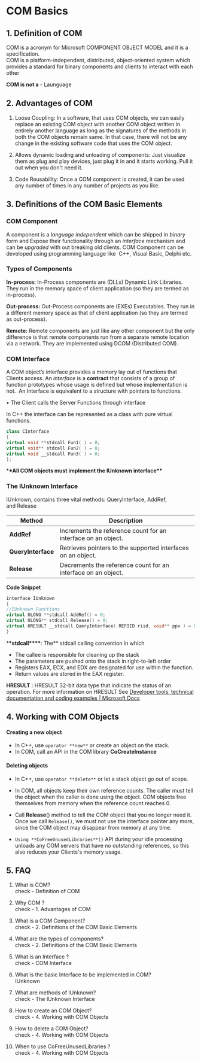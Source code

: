 # COM Basics
<!--markdownlint-disable MD013 MD029 MD036 MD024 MD033 MD001-->

## 1. Definition of COM

COM is a acronym for Microsoft COMPONENT OBJECT MODEL and it is a specification.  
COM is a platform-independent, distributed, object-oriented system which provides a standard for binary components and clients to interact with each other

**COM is not a** - Launguage

## 2. Advantages of COM

1. Loose Coupling: In a software, that uses COM objects, we can easily replace an existing COM object with another COM object written in entirely another language as long as the signatures of the methods in both the COM objects remain same. In that case, there will not be any change in the existing software code that uses the COM object.

2. Allows dynamic loading and unloading of components: Just visualize them as plug and play devices, just plug it in and it starts working. Pull it out when you don't need it.

3. Code Reusability: Once a COM component is created, it can be used any number of times in any number of projects as you like.

## 3. Definitions of the COM Basic Elements

### COM Component

A component is a _language independent_ which can be shipped in _binary_ form and Expose their functionality through an _interface_ mechanism and can be _upgraded_ with out breaking old clients. COM Component can be developed using programming language like  C++, Visual Basic, Delphi etc.

### Types of Components

**In-process:** In-Process components are (DLLs) Dynamic Link Libraries. They run in the memory space of client application (so they are termed as in-process).

**Out-process:** Out-Process components are (EXEs) Executables. They run in a different memory space as that of client application (so they are termed as out-process).

**Remote:** Remote components are just like any other component but the only difference is that remote components run from a separate remote location via a network. They are implemented using DCOM (Distributed COM).

### COM Interface

A COM object’s interface provides a memory lay out of functions that Clients access. An _interface_ is a **contract** that consists of a group of function prototypes whose usage is defined but whose implementation is not.  An Interface is equivalent to a structure with pointers to functions.

• The Client calls the Server Functions through interface

In C++ the interface can be represented as a class with pure virtual functions.

```cpp
class CInterface
{
virtual void **stdcall Fun1( ) = 0;
virtual void** stdcall Fun2( ) = 0;
virtual void __stdcall Fun3( ) = 0;
};
```

\***\*All COM objects must implement the IUnknown interface\*\***

### The IUnknown Interface

IUnknown, contains three vital methods: QueryInterface, AddRef, and Release

| Method             | Description                                                   |
| ------------------ | ------------------------------------------------------------- |
| **AddRef**         | Increments the reference count for an interface on an object. |
| **QueryInterface** | Retrieves pointers to the supported interfaces on an object.  |
| **Release**        | Decrements the reference count for an interface on an object. |

**Code Snippet**

```cpp
interface IUnknown
{
//IUnknown Functions
virtual ULONG **stdcall AddRef() = 0;
virtual ULONG** stdcall Release() = 0;
virtual HRESULT __stdcall QueryInterface( REFIID riid, void** ppv ) = 0;
}
```

\***\*stdcall\*\*\*\***: The\*\* stdcall calling convention in which

- The callee is responsible for cleaning up the stack
- The parameters are pushed onto the stack in right-to-left order
- Registers EAX, ECX, and EDX are designated for use within the function.
- Return values are stored in the EAX register.

**HRESULT** : HRESULT 32-bit data type that indicate the status of an operation. For more information on HRESULT See [Developer tools, technical documentation and coding examples | Microsoft Docs](http://msdn.microsoft.com/en-us/library/bb401631.aspx)

## 4. Working with COM Objects

#### Creating a new object

- In C++, use `operator **new**` or create an object on the stack.
- In COM, call an API in the COM library **CoCreateInstance**

#### Deleting objects

- In C++, use `operator **delete**` or let a stack object go out of scope.

- In COM, all objects keep their own reference counts. The caller must tell the object when the caller is done using the object. COM objects free themselves from memory when the reference count reaches 0.

- Call **Release**() method to tell the COM object that you no longer need it. Once we call `Release()`, we must not use the interface pointer any more, since the COM object may disappear from memory at any time.

- `Using **CoFreeUnusedLibraries**()` API during your idle processing unloads any COM servers that have no outstanding references, so this also reduces your Clients's memory usage.

## 5. FAQ

1. What is COM?  
   check - Definition of COM

2. Why COM ?  
   check - 1. Advantages of COM

3. What is a COM Component?  
   check - 2. Definitions of the COM Basic Elements

4. What are the types of components?  
   check - 2. Definitions of the COM Basic Elements

5. What is an Interface ?  
   check - COM Interface

6. What is the basic Interface to be implemented in COM?  
   IUnknown

7. What are methods of IUnknown?  
   check - The IUnknown Interface

8. How to create an COM Object?  
   check - 4. Working with COM Objects

9. How to delete a COM Object?  
   check - 4. Working with COM Objects

10. When to use CoFreeUnusedLibraries ?  
    check - 4. Working with COM Objects
